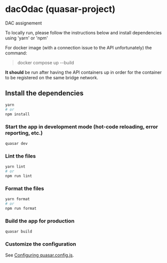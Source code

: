 # dacOdac (quasar-project)

DAC assignement

To locally run, please follow the instructions below and install dependencies using 'yarn' or 'npm'

For docker image (with a connection issue to the API unfortunately) the command:
  > docker compose up --build
  
**It should** be run after having the API containers up in order for the container to be registered on the same bridge network.


## Install the dependencies
```bash
yarn
# or
npm install
```

### Start the app in development mode (hot-code reloading, error reporting, etc.)
```bash
quasar dev
```


### Lint the files
```bash
yarn lint
# or
npm run lint
```


### Format the files
```bash
yarn format
# or
npm run format
```



### Build the app for production
```bash
quasar build
```

### Customize the configuration
See [Configuring quasar.config.js](https://v2.quasar.dev/quasar-cli-vite/quasar-config-js).
